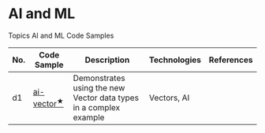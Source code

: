 # AI and ML
Topics AI and ML Code Samples


| No. | Code Sample               | Description                                                       | Technologies | References |
|-----|---------------------------|-------------------------------------------------------------------|:-------------|:----------:|
| d1  | [ai-vector<sup>★</sup>]() | Demonstrates using the new Vector data types in a complex example | Vectors, AI  |            |